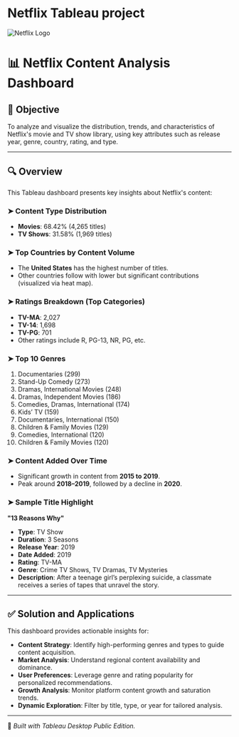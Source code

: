 # Netflix Tableau project
![Netflix Logo](https://github.com/rahul20r/Netflix_Tableau_project)

# 📊 Netflix Content Analysis Dashboard

## 🎯 Objective
To analyze and visualize the distribution, trends, and characteristics of Netflix's movie and TV show library, using key attributes such as release year, genre, country, rating, and type.

---

## 🔍 Overview

This Tableau dashboard presents key insights about Netflix's content:

### ➤ Content Type Distribution
- **Movies**: 68.42% (4,265 titles)
- **TV Shows**: 31.58% (1,969 titles)

### ➤ Top Countries by Content Volume
- The **United States** has the highest number of titles.
- Other countries follow with lower but significant contributions (visualized via heat map).

### ➤ Ratings Breakdown (Top Categories)
- **TV-MA**: 2,027
- **TV-14**: 1,698
- **TV-PG**: 701
- Other ratings include R, PG-13, NR, PG, etc.

### ➤ Top 10 Genres
1. Documentaries (299)
2. Stand-Up Comedy (273)
3. Dramas, International Movies (248)
4. Dramas, Independent Movies (186)
5. Comedies, Dramas, International (174)
6. Kids’ TV (159)
7. Documentaries, International (150)
8. Children & Family Movies (129)
9. Comedies, International (120)
10. Children & Family Movies (120)

### ➤ Content Added Over Time
- Significant growth in content from **2015 to 2019**.
- Peak around **2018–2019**, followed by a decline in **2020**.

### ➤ Sample Title Highlight
**"13 Reasons Why"**
- **Type**: TV Show
- **Duration**: 3 Seasons
- **Release Year**: 2019
- **Date Added**: 2019
- **Rating**: TV-MA
- **Genre**: Crime TV Shows, TV Dramas, TV Mysteries
- **Description**: After a teenage girl’s perplexing suicide, a classmate receives a series of tapes that unravel the story.

---

## ✅ Solution and Applications

This dashboard provides actionable insights for:

- **Content Strategy**: Identify high-performing genres and types to guide content acquisition.
- **Market Analysis**: Understand regional content availability and dominance.
- **User Preferences**: Leverage genre and rating popularity for personalized recommendations.
- **Growth Analysis**: Monitor platform content growth and saturation trends.
- **Dynamic Exploration**: Filter by title, type, or year for tailored analysis.

---

📌 *Built with Tableau Desktop Public Edition.*

